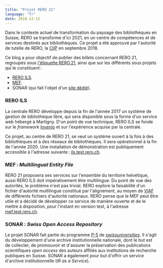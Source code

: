 ```yaml
---
title: "Projet RERO 21"
language: "fr"
date: 2018-12-12
---
```


Dans le contexte actuel de transformation du paysage des bibliothèques en Suisse, RERO se transforme d'ici 2021, en un centre de compétences et de services destinés aux bibliothèques. Ce projet a été approuvé par l'autorité de tutelle de RERO, la [CIIP](https://www.rero.ch/pdfview.php?section=communique&filename=ciip_communique.pdf "Communiqué de la CIIP au format PDF") en septembre 2018.

Ce blog a pour objectif de publier des billets concernant RERO 21, regroupés sous [l'étiquette RERO 21](/tags/rero21 "Regroupement des billets concernant RERO 21"), ainsi que sur les différents sous projets qui le constituent : 

- [RERO ILS](/tags/rero-ils "Regroupement des billets concernant RERO ILS").
- [MEF](/tags/mef "Regroupement des billets concernant le MEF").
- SONAR (qui fait l'objet d'un [site dédié](https://sonar.ch "Site web de SONAR")).

### RERO ILS

La centrale RERO développe depuis la fin de l'année 2017 un système de gestion de bibliothèque libre, qui sera disponible sous la forme d'un service web hébergé à Martigny. D'un point de vue technique, RERO ILS se fonde sur le *framework* [Invenio](https://invenio-software.org) et sur l'expérience acquise par la centrale.

Ce projet, au centre de RERO 21, se veut un système ouvert à la fois à des bibliothèques et à des réseaux de bibliothèques. Il sera opérationnel à la fin de l'année 2020. Une installation de démonstration est publiquement accessible à l'adresse suivante : [ils.test.rero.ch](http://ils.test.rero.ch "Site de démonstration de RERO ILS").

### MEF : *Multilingual Entity File*

RERO 21 proposera ses services sur l'ensemble du territoire helvétique, aussi RERO ILS doit impérativement être multilingue. Du point de vue des autorités, le problème n'est pas trivial. RERO explore la faisabilité d'un fichier d'autorité multilingue constitué par l'alignement, au moyen de [VIAF](https://viaf.org "Site web du Virtual International Authority File") de différents fichiers d'autorité nationaux. RERO pense que le MEF peut être utile et a décidé de développer ce service de manière ouverte et de le mettre à disposition, pour l'instant en version test, à l'adresse [mef.test.rero.ch](https://mef.test.rero.ch "Le service MEF, accessible librement").

### SONAR : *Swiss Open Access Repository*

Le projet SONAR fait partie du programme [P-5](https://www.swissuniversities.ch/en/organisation/projects-and-programmes/p-5/) de [*swissuniversities*](https://www.swissuniversities.ch/ "Site web de *swissuniversities*"). Il s'agit du développement d'une archive institutionnelle nationale, dont le but est de collecter, de promouvoir et d'assurer la préservation des publications scientifiques *open access* des auteurs affiliés aux institutions de recherche publiques en Suisse. SONAR a également pour but d'offrir un service d'archive institutionnelle (*IR as a Service*).
